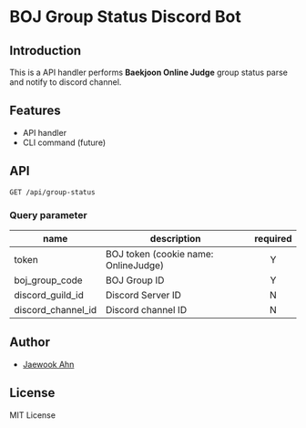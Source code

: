 # BOJ Group Status Discord Bot

## Introduction

This is a API handler performs **Baekjoon Online Judge** group status parse and notify to discord channel.

## Features

- API handler
- CLI command (future)

## API

```
GET /api/group-status
```

### Query parameter

| name | description | required |
|---|---|:---:|
| token | BOJ token (cookie name: OnlineJudge) | Y |
| boj_group_code | BOJ Group ID | Y |
| discord_guild_id | Discord Server ID | N |
| discord_channel_id | Discord channel ID | N |

## Author

- [Jaewook Ahn](https://github.com/Jaewoook)

## License

MIT License
